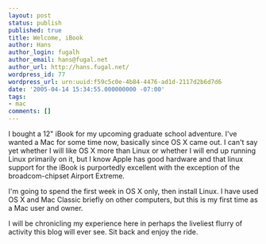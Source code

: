 ```yaml
---
layout: post
status: publish
published: true
title: Welcome, iBook
author: Hans
author_login: fugalh
author_email: hans@fugal.net
author_url: http://hans.fugal.net/
wordpress_id: 77
wordpress_url: urn:uuid:f59c5c0e-4b84-4476-ad1d-2117d2b6d7d6
date: '2005-04-14 15:34:55.000000000 -07:00'
tags:
- mac
comments: []
---
```

<p>I bought a 12" iBook for my upcoming graduate school adventure. I've wanted a
Mac for some time now, basically since OS X came out. I can't say yet whether I
will like OS X more than Linux or whether I will end up running Linux primarily
on it, but I know Apple has good hardware and that linux support for the iBook
is purportedly excellent with the exception of the broadcom-chipset Airport
Extreme. </p>

<p>I'm going to spend the first week in OS X only, then install Linux. I have used
OS X and Mac Classic briefly on other computers, but this is my first
time as a Mac user and owner.</p>

<p>I will be chronicling my experience here in perhaps the liveliest flurry of
activity this blog will ever see. Sit back and enjoy the ride.</p>
